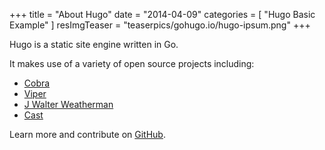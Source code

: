 +++
title = "About Hugo"
date = "2014-04-09"
categories = [
    "Hugo Basic Example"
]
resImgTeaser = "teaserpics/gohugo.io/hugo-ipsum.png"
+++

Hugo is a static site engine written in Go.


It makes use of a variety of open source projects including:

* [Cobra](https://github.com/spf13/cobra)
* [Viper](https://github.com/spf13/viper)
* [J Walter Weatherman](https://github.com/spf13/jWalterWeatherman)
* [Cast](https://github.com/spf13/cast)

Learn more and contribute on [GitHub](https://github.com/gohugoio).

